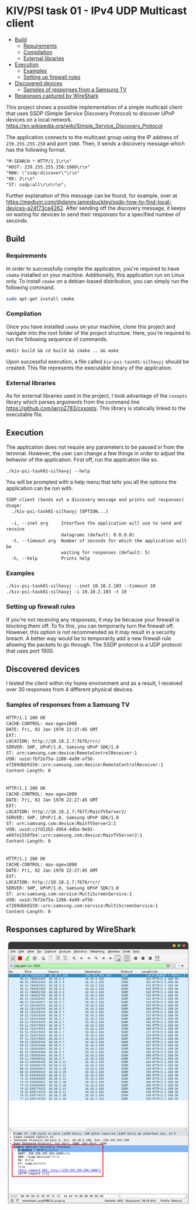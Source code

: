 # KIV/PSI task 01 - IPv4 UDP Multicast client

- [Build](#build)
  * [Requirements](#requirements)
  * [Compilation](#compilation)
  * [External libraries](#external-libraries)
- [Execution](#execution)
  * [Examples](#examples)
  * [Setting up firewall rules](#setting-up-firewall-rules)
- [Discovered devices](#discovered-devices)
  * [Samples of responses from a Samsung TV](#samples-of-responses-from-a-samsung-tv)
- [Responses captured by WireShark](#responses-captured-by-wireshark)

This project shows a possible implementation of a simple multicast client that uses SSDP (Simple Service Discovery Protocol) to discover UPnP devices on a local network. https://en.wikipedia.org/wiki/Simple_Service_Discovery_Protocol

The application connects to the multicast group using the IP address of `239.255.255.250` and port `1900`. Then, it sends a discovery message which has the following format.

```
"M-SEARCH * HTTP/1.1\r\n"
"HOST: 239.255.255.250:1900\r\n"
"MAN: \"ssdp:discover\"\r\n"
"MX: 2\r\n"
"ST: ssdp:all\r\n\r\n";
```

Further explanation of this message can be found, for example, over at https://medium.com/@danny.jamesbuckley/ssdp-how-to-find-local-devices-a24f73ce4262. After sending off the discovery message, it keeps on waiting for devices to send their responses for a specified number of seconds.

## Build

### Requirements

In order to successfully compile the application, you're required to have `cmake` installed on your machine. Additionally, this application run on Linux only. To install `cmake` on a debian-based distribution, you can simply run the following command.

```bash
sudo apt-get install cmake
```

### Compilation

Once you have installed `cmake` on your machine, clone this project and navigate into the root folder of the project structure. Here, you're required to run the following sequence of commands.

```
mkdir build && cd build && cmake .. && make
```

Upon successful execution, a file called `kiv-psi-task01-silhavyj` should be created. This file represents the executable binary of the application.

### External libraries

As for external libraries used in the project, I took advantage of the `cxxopts` library which parses arguments from the command line https://github.com/jarro2783/cxxopts. This library is statically linked to the executable file.

## Execution

The application does not require any parameters to be passed in from the terminal. However, the user can change a few things in order to adjust the behavior of the application. First off, run the application like so.

```
./kiv-psi-task01-silhavyj --help
```

You will be prompted with a help menu that tells you all the options the application can be run with.

```
SSDP client (Sends out a discovery message and prints out responses)
Usage:
  ./kiv-psi-task01-silhavyj [OPTION...]

  -i, --inet arg     Interface the application will use to send and receive 
                     datagrams (default: 0.0.0.0)
  -t, --timeout arg  Number of seconds for which the application will be 
                     waiting for responses (default: 5)
  -h, --help         Prints help
```

### Examples

```
./kiv-psi-task01-silhavyj --inet 10.10.2.103 --timeout 10
./kiv-psi-task01-silhavyj -i 10.10.2.103 -t 10
```

### Setting up firewall rules

If you're not receiving any responses, it may be because your firewall is blocking them off. To fix this, you can temporarily turn the firewall off. However, this option is not recommended as it may result in a security breach. A better way would be to temporarily add a new firewall rule allowing the packets to go through. The SSDP protocol is a UDP protocol that uses port 1900.

## Discovered devices

I tested the client within my home environment and as a result, I received over 30 responses from 4 different physical devices.

### Samples of responses from a Samsung TV

```
HTTP/1.1 200 OK
CACHE-CONTROL: max-age=1800
DATE: Fri, 02 Jan 1970 22:27:45 GMT
EXT: 
LOCATION: http://10.10.2.7:7676/rcr/
SERVER: SHP, UPnP/1.0, Samsung UPnP SDK/1.0
ST: urn:samsung.com:device:RemoteControlReceiver:1
USN: uuid:7bf2e75a-1286-4a99-af56-e7269dbb9150::urn:samsung.com:device:RemoteControlReceiver:1
Content-Length: 0


HTTP/1.1 200 OK
CACHE-CONTROL: max-age=1800
DATE: Fri, 02 Jan 1970 22:27:45 GMT
EXT: 
LOCATION: http://10.10.2.7:7677/MainTVServer2/
SERVER: SHP, UPnP/1.0, Samsung UPnP SDK/1.0
ST: urn:samsung.com:device:MainTVServer2:1
USN: uuid:c1fd12b2-d954-4dba-9e92-a697e1558fb4::urn:samsung.com:device:MainTVServer2:1
Content-Length: 0


HTTP/1.1 200 OK
CACHE-CONTROL: max-age=1800
DATE: Fri, 02 Jan 1970 22:27:45 GMT
EXT: 
LOCATION: http://10.10.2.7:7676/rcr/
SERVER: SHP, UPnP/1.0, Samsung UPnP SDK/1.0
ST: urn:samsung.com:service:MultiScreenService:1
USN: uuid:7bf2e75a-1286-4a99-af56-e7269dbb9150::urn:samsung.com:service:MultiScreenService:1
Content-Length: 0
```

## Responses captured by WireShark

<img src="img/01.png">